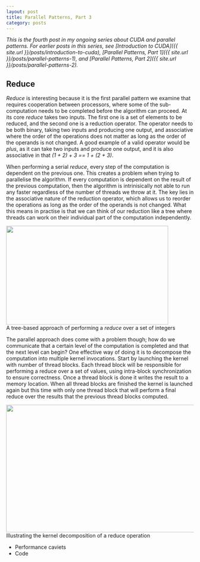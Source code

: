 ```yaml
---
layout: post
title: Parallel Patterns, Part 3
category: posts
---
```


*This is the fourth post in my ongoing series about CUDA and parallel patterns. For earlier posts in this series, see [Introduction to CUDA]({{ site.url }}/posts/introduction-to-cuda), [Parallel Patterns, Part 1]({{ site.url }}/posts/parallel-patterns-1), and [Parallel Patterns, Part 2]({{ site.url }}/posts/parallel-patterns-2).*

Reduce
------

*Reduce* is interesting because it is the first parallel pattern we examine that requires cooperation between processors, where some of the sub-computation needs to be completed before the algorithm can proceed. At its core *reduce* takes two inputs. The first one is a set of elements to be reduced, and the second one is a reduction operator. The operator needs to be both binary, taking two inputs and producing one output, and associative where the order of the operations does not matter as long as the order of the operands is not changed. A good example of a valid operator would be *plus*, as it can take two inputs and produce one output, and it is also associative in that *(1 + 2) + 3 == 1 + (2 + 3)*.

When performing a serial *reduce*, every step of the computation is dependent on the previous one. This creates a problem when trying to parallelise the algorithm. If every computation is dependent on the result of the previous computation, then the algorithm is intrinisically not able to run any faster regardless of the number of threads we throw at it. The key lies in the associative nature of the reduction operator, which allows us to reorder the operations as long as the order of the operands is not changed. What this means in practise is that we can think of our reduction like a tree where threads can work on their individual part of the computation independently.

<img src="{{ site.url }}/assets/img/algo-reduce1.png" width="435" height="265" class="center caption"/>
<div class="caption">A tree-based approach of performing a <i>reduce</i> over a set of integers</div>

The parallel approach does come with a problem though; how do we communicate that a certain level of the computation is completed and that the next level can begin? One effective way of doing it is to decompose the computation into multiple kernel invocations. Start by launching the kernel with number of thread blocks. Each thread block will be responsible for performing a reduce over a set of values, using intra-block synchronization to ensure correctness. Once a thread block is done it writes the result to a memory location. When all thread blocks are finished the kernel is launched again but this time with only one thread block that will perform a final reduce over the results that the previous thread blocks computed.

<img src="{{ site.url }}/assets/img/algo-reduce2.png" width="533" height="342" class="center caption"/>
<div class="caption">Illustrating the kernel decomposition of a reduce operation</div>



* Performance caviets
* Code
